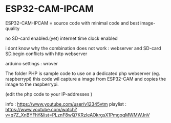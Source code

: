 # ESP32-CAM-IPCAM
ESP32-CAM-IPCAM = source code with minimal code and best image-quality


no SD-card enabled.(yet)
internet time clock enabled

i dont know why the combination does not work : webserver and SD-card
SD.begin conflicts with http webserver

arduino settings : wrover    



The folder PHP is sample code to use on a dedicated php webserver (eg. raspberrypi)
this code wil capture a image from ESP32-CAM and copies the image to the raspberrypi.

(edit the php code to your IP-addresses )


info : https://www.youtube.com/user/v12345vtm
playlist  : https://www.youtube.com/watch?v=q7Z_XnBYFhY&list=PLznF8wQ7KRzIeAOkrgsX1PmgoqMWMWJnV
